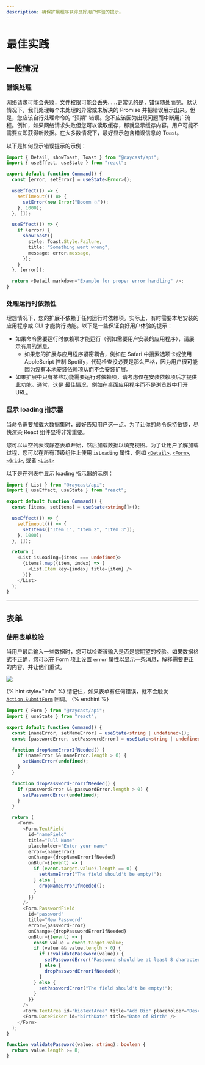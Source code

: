 ```yaml
---
description: 确保扩展程序获得良好用户体验的提示。
---
```


# 最佳实践

## 一般情况

### 错误处理

网络请求可能会失败，文件权限可能会丢失……更常见的是，错误随处而见。默认情况下，我们处理每个未处理的异常或未解决的 Promise 并把错误展示出来。但是，您应该自行处理命令的 “预期” 错误。您不应该因为出现问题而中断用户流程。例如，如果网络请求失败但您可以读取缓存，那就显示缓存内容。用户可能不需要立即获得新数据。在大多数情况下，最好显示包含错误信息的 Toast。

以下是如何显示错误提示的示例：

```typescript
import { Detail, showToast, Toast } from "@raycast/api";
import { useEffect, useState } from "react";

export default function Command() {
  const [error, setError] = useState<Error>();

  useEffect(() => {
    setTimeout(() => {
      setError(new Error("Booom 💥"));
    }, 1000);
  }, []);

  useEffect(() => {
    if (error) {
      showToast({
        style: Toast.Style.Failure,
        title: "Something went wrong",
        message: error.message,
      });
    }
  }, [error]);

  return <Detail markdown="Example for proper error handling" />;
}
```

### 处理运行时依赖性

理想情况下，您的扩展不依赖于任何运行时依赖项。实际上，有时需要本地安装的应用程序或 CLI 才能执行功能。以下是一些保证良好用户体验的提示：

* 如果命令需要运行时依赖项才能运行（例如需要用户安装的应用程序），请展示有用的消息。
  * 如果您的扩展与应用程序紧密耦合，例如在 Safari 中搜索选项卡或使用 AppleScript 控制 Spotify，代码检查没必要是那么严格，因为用户很可能因为没有本地安装依赖项从而不会安装扩展。
* 如果扩展中只有某些功能需要运行时依赖项，请考虑仅在安装依赖项后才提供此功能。通常，[这是](https://developers.raycast.com/information/terminology#action) 最佳情况，例如在桌面应用程序而不是浏览器中打开 URL。

### 显示 loading 指示器

当命令需要加载大数据集时，最好告知用户这一点。为了让你的命令保持敏捷，尽快渲染 React 组件显得非常重要。

您可以从空列表或静态表单开始，然后加载数据以填充视图。为了让用户了解加载过程，您可以在所有顶级组件上使用 `isLoading` 属性，例如 [`<Detail>`](../api-reference/user-interface/detail.md), [`<Form>`](../api-reference/user-interface/form.md), [`<Grid>`](../api-reference/user-interface/grid.md), 或者 [`<List>`](../api-reference/user-interface/list.md)

以下是在列表中显示 loading 指示器的示例：

```typescript
import { List } from "@raycast/api";
import { useEffect, useState } from "react";

export default function Command() {
  const [items, setItems] = useState<string[]>();

  useEffect(() => {
    setTimeout(() => {
      setItems(["Item 1", "Item 2", "Item 3"]);
    }, 1000);
  }, []);

  return (
    <List isLoading={items === undefined}>
      {items?.map((item, index) => (
        <List.Item key={index} title={item} />
      ))}
    </List>
  );
}
```

***

## 表单

### 使用表单校验

当用户最后输入一些数据时，您可以检查该输入是否是您期望的校验。如果数据格式不正确，您可以在 Form 项上设置 `error` 属性以显示一条消息，解释需要更正的内容，并让他们重试。

![](../.gitbook/assets/form-validation.png)

{% hint style="info" %}
请记住，如果表单有任何错误，就不会触发 [`Action.SubmitForm`](../api-reference/user-interface/actions.md#action.submitform) 回调。
{% endhint %}

```typescript
import { Form } from "@raycast/api";
import { useState } from "react";

export default function Command() {
  const [nameError, setNameError] = useState<string | undefined>();
  const [passwordError, setPasswordError] = useState<string | undefined>();

  function dropNameErrorIfNeeded() {
    if (nameError && nameError.length > 0) {
      setNameError(undefined);
    }
  }

  function dropPasswordErrorIfNeeded() {
    if (passwordError && passwordError.length > 0) {
      setPasswordError(undefined);
    }
  }

  return (
    <Form>
      <Form.TextField
        id="nameField"
        title="Full Name"
        placeholder="Enter your name"
        error={nameError}
        onChange={dropNameErrorIfNeeded}
        onBlur={(event) => {
          if (event.target.value?.length == 0) {
            setNameError("The field should't be empty!");
          } else {
            dropNameErrorIfNeeded();
          }
        }}
      />
      <Form.PasswordField
        id="password"
        title="New Password"
        error={passwordError}
        onChange={dropPasswordErrorIfNeeded}
        onBlur={(event) => {
          const value = event.target.value;
          if (value && value.length > 0) {
            if (!validatePassword(value)) {
              setPasswordError("Password should be at least 8 characters!");
            } else {
              dropPasswordErrorIfNeeded();
            }
          } else {
            setPasswordError("The field should't be empty!");
          }
        }}
      />
      <Form.TextArea id="bioTextArea" title="Add Bio" placeholder="Describe who you are" />
      <Form.DatePicker id="birthDate" title="Date of Birth" />
    </Form>
  );
}

function validatePassword(value: string): boolean {
  return value.length >= 8;
}
```
